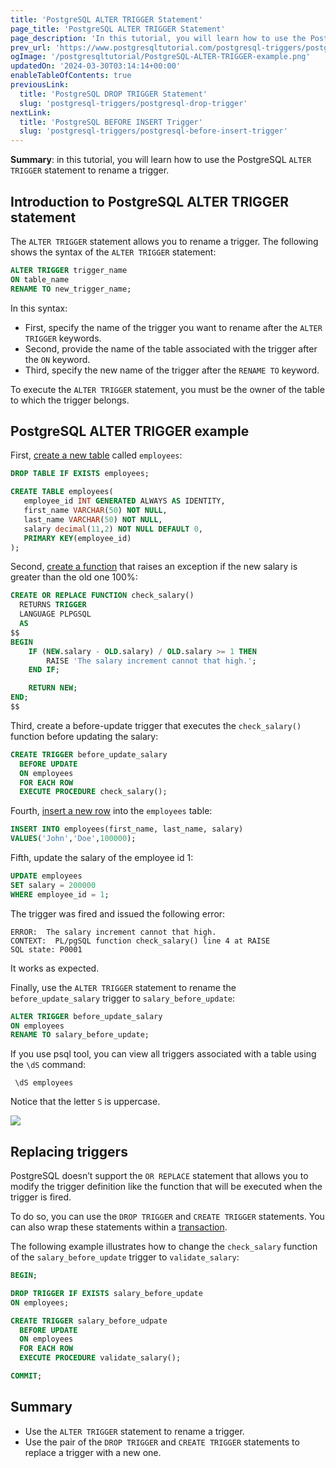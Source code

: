 ```yaml
---
title: 'PostgreSQL ALTER TRIGGER Statement'
page_title: 'PostgreSQL ALTER TRIGGER Statement'
page_description: 'In this tutorial, you will learn how to use the PostgreSQL ALTER TRIGGER statement to rename a trigger.'
prev_url: 'https://www.postgresqltutorial.com/postgresql-triggers/postgresql-alter-trigger/'
ogImage: '/postgresqltutorial/PostgreSQL-ALTER-TRIGGER-example.png'
updatedOn: '2024-03-30T03:14:14+00:00'
enableTableOfContents: true
previousLink:
  title: 'PostgreSQL DROP TRIGGER Statement'
  slug: 'postgresql-triggers/postgresql-drop-trigger'
nextLink:
  title: 'PostgreSQL BEFORE INSERT Trigger'
  slug: 'postgresql-triggers/postgresql-before-insert-trigger'
---
```


**Summary**: in this tutorial, you will learn how to use the PostgreSQL `ALTER TRIGGER` statement to rename a trigger.

## Introduction to PostgreSQL ALTER TRIGGER statement

The `ALTER TRIGGER` statement allows you to rename a trigger. The following shows the syntax of the `ALTER TRIGGER` statement:

```sql
ALTER TRIGGER trigger_name
ON table_name
RENAME TO new_trigger_name;
```

In this syntax:

- First, specify the name of the trigger you want to rename after the `ALTER TRIGGER` keywords.
- Second, provide the name of the table associated with the trigger after the `ON` keyword.
- Third, specify the new name of the trigger after the `RENAME TO` keyword.

To execute the `ALTER TRIGGER` statement, you must be the owner of the table to which the trigger belongs.

## PostgreSQL ALTER TRIGGER example

First, [create a new table](../postgresql-tutorial/postgresql-create-table) called `employees`:

```sql
DROP TABLE IF EXISTS employees;

CREATE TABLE employees(
   employee_id INT GENERATED ALWAYS AS IDENTITY,
   first_name VARCHAR(50) NOT NULL,
   last_name VARCHAR(50) NOT NULL,
   salary decimal(11,2) NOT NULL DEFAULT 0,
   PRIMARY KEY(employee_id)
);
```

Second, [create a function](../postgresql-plpgsql/postgresql-create-function) that raises an exception if the new salary is greater than the old one 100%:

```sql
CREATE OR REPLACE FUNCTION check_salary()
  RETURNS TRIGGER
  LANGUAGE PLPGSQL
  AS
$$
BEGIN
	IF (NEW.salary - OLD.salary) / OLD.salary >= 1 THEN
		RAISE 'The salary increment cannot that high.';
	END IF;

	RETURN NEW;
END;
$$
```

Third, create a before\-update trigger that executes the `check_salary()` function before updating the salary:

```sql
CREATE TRIGGER before_update_salary
  BEFORE UPDATE
  ON employees
  FOR EACH ROW
  EXECUTE PROCEDURE check_salary();
```

Fourth, [insert a new row](../postgresql-tutorial/postgresql-insert) into the `employees` table:

```sql
INSERT INTO employees(first_name, last_name, salary)
VALUES('John','Doe',100000);
```

Fifth, update the salary of the employee id 1:

```sql
UPDATE employees
SET salary = 200000
WHERE employee_id = 1;
```

The trigger was fired and issued the following error:

```shell
ERROR:  The salary increment cannot that high.
CONTEXT:  PL/pgSQL function check_salary() line 4 at RAISE
SQL state: P0001
```

It works as expected.

Finally, use the `ALTER TRIGGER` statement to rename the `before_update_salary` trigger to `salary_before_update`:

```sql
ALTER TRIGGER before_update_salary
ON employees
RENAME TO salary_before_update;
```

If you use psql tool, you can view all triggers associated with a table using the `\dS` command:

```shell
 \dS employees
```

Notice that the letter `S` is uppercase.

![](/postgresqltutorial/PostgreSQL-ALTER-TRIGGER-example.png)

## Replacing triggers

PostgreSQL doesn’t support the `OR REPLACE` statement that allows you to modify the trigger definition like the function that will be executed when the trigger is fired.

To do so, you can use the `DROP TRIGGER` and `CREATE TRIGGER` statements. You can also wrap these statements within a [transaction](../postgresql-tutorial/postgresql-transaction).

The following example illustrates how to change the `check_salary` function of the `salary_before_update` trigger to `validate_salary`:

```sql
BEGIN;

DROP TRIGGER IF EXISTS salary_before_update
ON employees;

CREATE TRIGGER salary_before_udpate
  BEFORE UPDATE
  ON employees
  FOR EACH ROW
  EXECUTE PROCEDURE validate_salary();

COMMIT;
```

## Summary

- Use the `ALTER TRIGGER` statement to rename a trigger.
- Use the pair of the `DROP TRIGGER` and `CREATE TRIGGER` statements to replace a trigger with a new one.

